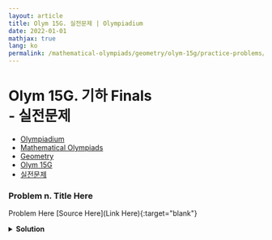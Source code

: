 ```yaml
---
layout: article
title: Olym 15G. 실전문제 | Olympiadium
date: 2022-01-01
mathjax: true
lang: ko
permalink: /mathematical-olympiads/geometry/olym-15g/practice-problems/
---
```

# Olym 15G. 기하 Finals <br> <ssup> - 실전문제</ssup>

<ul class="breadcrumb">
	<li><a href="{{ site.url }}">Olympiadium</a></li> 
	<li><a href="{{ site.url }}mathematical-olympiads/">Mathematical Olympiads</a></li> 
	<li><a href="{{ site.url }}mathematical-olympiads/geometry/">Geometry</a></li> 
	<li><a href="{{ site.url }}mathematical-olympiads/geometry/olym-15g/">Olym 15G</a></li> 
	<li><a href="{{ site.url }}mathematical-olympiads/geometry/olym-15g/practice-problems/">실전문제</a></li>
</ul>

### Problem n. Title Here
<blueboard> Problem Here </blueboard>
[Source Here](Link Here){:target="blank"}
<pinkborder><details>
<summary><b>Solution</b></summary>
Solution Here. 
</details></pinkborder>
